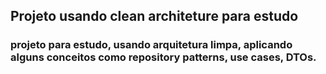 ## Projeto usando clean architeture para estudo

### projeto para estudo, usando arquitetura limpa, aplicando alguns conceitos como repository patterns, use cases, DTOs.